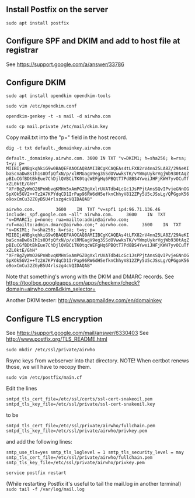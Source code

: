 
## Install Postfix on the server

`sudo apt install postfix`


## Configure SPF and DKIM and add to host file at registrar

See https://support.google.com/a/answer/33786




## Configure DKIM

`sudo apt install opendkim opendkim-tools`

`sudo vim /etc/opendkim.conf` 

`opendkim-genkey -t -s mail -d airwho.com`

`sudo cp mail.private /etc/mail/dkim.key`

Copy mail.txt into the "p=" field in the host record.

`dig -t txt default._domainkey.airwho.com`

`default._domainkey.airwho.com. 3600 IN	TXT	"v=DKIM1; h=sha256; k=rsa; t=y; p= MIIBIjANBgkqhkiG9w0BAQEFAAOCAQ8AMIIBCgKCAQEAs4tLFX82rV4nn25LA8Z/29AeKIbaScnaDw8sIh1s0DfpQfxN/p/xlRMGagV9eg3SSdOVwwksTK/vYWmpUykrVgjWb930tAqZpBIuCGfBDtBkEue7ChDjlQVBCiTK0tqcWEFgHq6PBQtT7Pd8BS4YweiJHFjKWH7yvOCuTfxZL0ktE/GhH" "XFrBgZyWmO26PnWbvqKMHn5xAmPGZ0gXxlrUVATdb4LcGc1JsPPjtAnsSQvIPvjeGNnOGSpXOk5GV2++Tz2A7KPYdqCD1IrPap96RW6dH5efknChhyV812ZPy5U5cJSsLg/QPGgoK56o9oxCmCu32ZGyB5U4rlszg4cVQIDAQAB"`





`airwho.com.		3600	IN	TXT	"v=spf1 ip4:96.71.136.46 include:_spf.google.com ~all"
airwho.com.		3600	IN	TXT	"v=DMARC1; p=none; rua=mailto:admin@airwho.com; ruf=mailto:admin.dmarc@airwho.com;"
airwho.com.		3600	IN	TXT	"v=DKIM1; h=sha256; k=rsa; t=y; p= MIIBIjANBgkqhkiG9w0BAQEFAAOCAQ8AMIIBCgKCAQEAs4tLFX82rV4nn25LA8Z/29AeKIbaScnaDw8sIh1s0DfpQfxN/p/xlRMGagV9eg3SSdOVwwksTK/vYWmpUykrVgjWb930tAqZpBIuCGfBDtBkEue7ChDjlQVBCiTK0tqcWEFgHq6PBQtT7Pd8BS4YweiJHFjKWH7yvOCuTfxZL0ktE/GhH" "XFrBgZyWmO26PnWbvqKMHn5xAmPGZ0gXxlrUVATdb4LcGc1JsPPjtAnsSQvIPvjeGNnOGSpXOk5GV2++Tz2A7KPYdqCD1IrPap96RW6dH5efknChhyV812ZPy5U5cJSsLg/QPGgoK56o9oxCmCu32ZGyB5U4rlszg4cVQIDAQAB"
`

Note that something's wrong with the DKIM and DMARC records.  See https://toolbox.googleapps.com/apps/checkmx/check?domain=airwho.com&dkim_selector=

Another DKIM tester: http://www.appmaildev.com/en/domainkey


## Configure TLS encryption

See https://support.google.com/mail/answer/6330403
See http://www.postfix.org/TLS_README.html

`sudo mkdir /etc/ssl/private/airwho`

Rsync keys from webserver into that directory.  NOTE! When certbot renews those, we will have to recopy them.

`sudo vim /etc/postfix/main.cf`

Edit the lines

`smtpd_tls_cert_file=/etc/ssl/certs/ssl-cert-snakeoil.pem
smtpd_tls_key_file=/etc/ssl/private/ssl-cert-snakeoil.key`

to be

`smtpd_tls_cert_file=/etc/ssl/private/airwho/fullchain.pem
smtpd_tls_key_file=/etc/ssl/private/airwho/privkey.pem`

and add the following lines:

`smtp_use_tls=yes
smtp_tls_loglevel = 1
smtp_tls_security_level = may
smtp_tls_cert_file=/etc/ssl/private/airwho/fullchain.pem
smtp_tls_key_file=/etc/ssl/private/airwho/privkey.pem`

`service postfix restart`

(While restarting Postfix it's useful to tail the mail.log in another terminal)
`sudo tail -f /var/log/mail.log`

